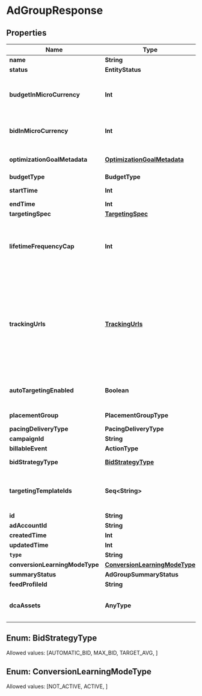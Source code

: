 

# AdGroupResponse


## Properties

Name | Type | Description | Notes
------------ | ------------- | ------------- | -------------
**name** | **String** | Ad group name. |  [optional]
**status** | **EntityStatus** | Ad group/entity status. |  [optional]
**budgetInMicroCurrency** | **Int** | Budget in micro currency. This field is **REQUIRED** for non-CBO (campaign budget optimization) campaigns.  A CBO campaign automatically generates ad group budgets from its campaign budget to maximize campaign outcome. A CBO campaign is limited to 70 or less ad groups. |  [optional]
**bidInMicroCurrency** | **Int** | Bid price in micro currency. This field is **REQUIRED** for the following campaign objective_type/billable_event combinations: AWARENESS/IMPRESSION, CONSIDERATION/CLICKTHROUGH, CATALOG_SALES/CLICKTHROUGH, VIDEO_VIEW/VIDEO_V_50_MRC. |  [optional]
**optimizationGoalMetadata** | [**OptimizationGoalMetadata**](OptimizationGoalMetadata.md) | Optimization goals for objective-based performance campaigns. **REQUIRED** when campaign&#39;s &#x60;objective_type&#x60; is set to &#x60;\&quot;WEB_CONVERSION\&quot;&#x60;. |  [optional]
**budgetType** | **BudgetType** |  |  [optional]
**startTime** | **Int** | Ad group start time. Unix timestamp in seconds. Defaults to current time. |  [optional]
**endTime** | **Int** | Ad group end time. Unix timestamp in seconds. |  [optional]
**targetingSpec** | [**TargetingSpec**](TargetingSpec.md) |  |  [optional]
**lifetimeFrequencyCap** | **Int** | Set a limit to the number of times a promoted pin from this campaign can be impressed by a pinner within the past rolling 30 days. Only available for CPM (cost per mille (1000 impressions))  ad groups. A CPM ad group has an IMPRESSION &lt;a href&#x3D;\&quot;/docs/redoc/#section/Billable-event\&quot;&gt;billable_event&lt;/a&gt; value. This field **REQUIRES** the &#x60;end_time&#x60; field. |  [optional]
**trackingUrls** | [**TrackingUrls**](TrackingUrls.md) | Third-party tracking URLs.&lt;br&gt; JSON object with the format: {\&quot;&lt;a href&#x3D;\&quot;/docs/redoc/#section/Tracking-URL-event\&quot;&gt;Tracking event enum&lt;/a&gt;\&quot;:[URL string array],...}&lt;br&gt; For example: {\&quot;impression\&quot;: [\&quot;URL1\&quot;, \&quot;URL2\&quot;], \&quot;click\&quot;: [\&quot;URL1\&quot;, \&quot;URL2\&quot;, \&quot;URL3\&quot;]}.&lt;br&gt;Up to three tracking URLs are supported for each event type. Tracking URLs set at the ad group or ad level can override those set at the campaign level. May be null. Pass in an empty object - {} - to remove tracking URLs.&lt;br&gt;&lt;br&gt; For more information, see &lt;a href&#x3D;\&quot;https://help.pinterest.com/en/business/article/third-party-and-dynamic-tracking\&quot; target&#x3D;\&quot;_blank\&quot;&gt;Third-party and dynamic tracking&lt;/a&gt;. |  [optional]
**autoTargetingEnabled** | **Boolean** | Enable auto-targeting for ad group. Also known as &lt;a href&#x3D;\&quot;https://help.pinterest.com/en/business/article/expanded-targeting\&quot; target&#x3D;\&quot;_blank\&quot;&gt;\&quot;expanded targeting\&quot;&lt;/a&gt;. |  [optional]
**placementGroup** | **PlacementGroupType** | &lt;a href&#x3D;\&quot;/docs/redoc/#section/Placement-group\&quot;&gt;Placement group&lt;/a&gt;. |  [optional]
**pacingDeliveryType** | **PacingDeliveryType** |  |  [optional]
**campaignId** | **String** | Campaign ID of the ad group. |  [optional]
**billableEvent** | **ActionType** |  |  [optional]
**bidStrategyType** | [**BidStrategyType**](#BidStrategyType) | Bid strategy type. For Campaigns with Video Completion objectives, the only supported bid strategy type is AUTOMATIC_BID. |  [optional]
**targetingTemplateIds** | **Seq&lt;String&gt;** | Targeting template IDs applied to the ad group. We currently only support 1 targeting template per ad group. To use targeting templates, do not set any other targeting fields: targeting_spec, tracking_urls, auto_targeting_enabled, placement_group. To clear all targeting template IDs, set this field to [&#39;0&#39;]. |  [optional]
**id** | **String** | Ad group ID. |  [optional]
**adAccountId** | **String** | Advertiser ID. |  [optional]
**createdTime** | **Int** | Ad group creation time. Unix timestamp in seconds. |  [optional]
**updatedTime** | **Int** | Ad group last update time. Unix timestamp in seconds. |  [optional]
**`type`** | **String** | Always \&quot;adgroup\&quot;. |  [optional]
**conversionLearningModeType** | [**ConversionLearningModeType**](#ConversionLearningModeType) | oCPM learn mode |  [optional]
**summaryStatus** | **AdGroupSummaryStatus** | Ad group summary status. |  [optional]
**feedProfileId** | **String** | Feed Profile ID associated to the adgroup. |  [optional]
**dcaAssets** | **AnyType** | [DCA] The Dynamic creative assets to use for DCA. Dynamic Creative Assembly (DCA) accepts basic creative assets of an ad (image, video, title, call to action, logo etc). Then it automatically generates optimized ad combinations based on these assets. |  [optional]


## Enum: BidStrategyType
Allowed values: [AUTOMATIC_BID, MAX_BID, TARGET_AVG, ]



## Enum: ConversionLearningModeType
Allowed values: [NOT_ACTIVE, ACTIVE, ]





